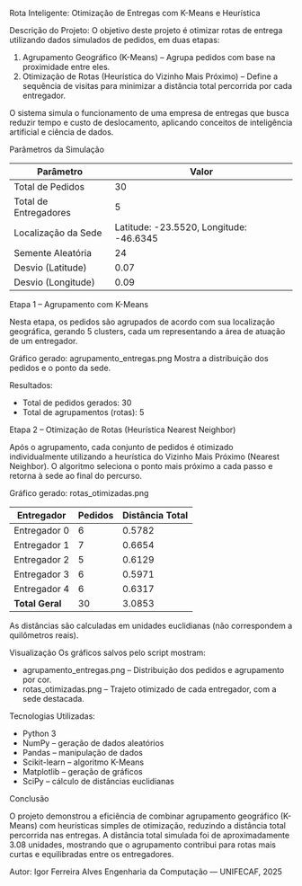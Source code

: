Rota Inteligente: Otimização de Entregas com K-Means e Heurística

Descrição do Projeto: O objetivo deste projeto é otimizar rotas de entrega utilizando dados simulados de pedidos, em duas etapas:

1. Agrupamento Geográfico (K-Means) – Agrupa pedidos com base na proximidade entre eles.
2. Otimização de Rotas (Heurística do Vizinho Mais Próximo) – Define a sequência de visitas para minimizar a distância total percorrida por cada entregador.

O sistema simula o funcionamento de uma empresa de entregas que busca reduzir tempo e custo de deslocamento, aplicando conceitos de inteligência artificial e ciência de dados.



Parâmetros da Simulação

| Parâmetro             | Valor                                   |
| --------------------- | --------------------------------------- |
| Total de Pedidos      | 30                                      |
| Total de Entregadores | 5                                       |
| Localização da Sede   | Latitude: -23.5520, Longitude: -46.6345 |
| Semente Aleatória     | 24                                      |
| Desvio (Latitude)     | 0.07                                    |
| Desvio (Longitude)    | 0.09                                    |



Etapa 1 – Agrupamento com K-Means

Nesta etapa, os pedidos são agrupados de acordo com sua localização geográfica, gerando 5 clusters, cada um representando a área de atuação de um entregador.

Gráfico gerado: agrupamento_entregas.png
Mostra a distribuição dos pedidos e o ponto da sede.

Resultados:

* Total de pedidos gerados: 30
* Total de agrupamentos (rotas): 5



Etapa 2 – Otimização de Rotas (Heurística Nearest Neighbor)

Após o agrupamento, cada conjunto de pedidos é otimizado individualmente utilizando a heurística do Vizinho Mais Próximo (Nearest Neighbor). O algoritmo seleciona o ponto mais próximo a cada passo e retorna à sede ao final do percurso.

Gráfico gerado: rotas_otimizadas.png

| Entregador      | Pedidos | Distância Total |
| --------------- | ------- | --------------- |
| Entregador 0    | 6       | 0.5782          |
| Entregador 1    | 7       | 0.6654          |
| Entregador 2    | 5       | 0.6129          |
| Entregador 3    | 6       | 0.5971          |
| Entregador 4    | 6       | 0.6317          |
| **Total Geral** | 30      | 3.0853          |


As distâncias são calculadas em unidades euclidianas (não correspondem a quilômetros reais).



Visualização
Os gráficos salvos pelo script mostram:
* agrupamento_entregas.png – Distribuição dos pedidos e agrupamento por cor.
* rotas_otimizadas.png – Trajeto otimizado de cada entregador, com a sede destacada.


Tecnologias Utilizadas:

* Python 3
* NumPy – geração de dados aleatórios
* Pandas – manipulação de dados
* Scikit-learn – algoritmo K-Means
* Matplotlib – geração de gráficos
* SciPy – cálculo de distâncias euclidianas

  

Conclusão

O projeto demonstrou a eficiência de combinar agrupamento geográfico (K-Means) com heurísticas simples de otimização, reduzindo a distância total percorrida nas entregas. A distância total simulada foi de aproximadamente 3.08 unidades, mostrando que o agrupamento contribui para rotas mais curtas e equilibradas entre os entregadores.



Autor: Igor Ferreira Alves
Engenharia da Computação — UNIFECAF, 2025
